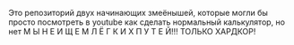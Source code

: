 Это репозиторий двух начинающих змеёнышей, которые могли бы просто посмотреть в youtube как сделать нормальный калькулятор, но нет
М Ы   Н Е   И Щ Е М   Л Ё Г К И Х   П У Т Е Й!!! ТОЛЬКО ХАРДКОР!
